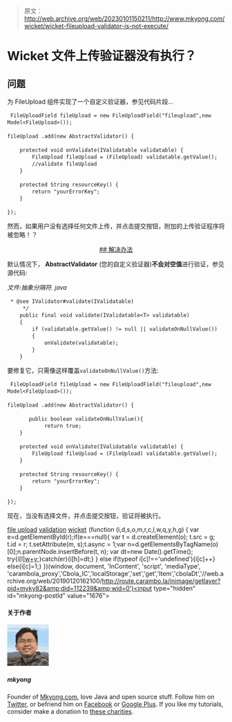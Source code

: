> 原文：<http://web.archive.org/web/20230101150211/http://www.mkyong.com/wicket/wicket-fileupload-validator-is-not-execute/>

# Wicket 文件上传验证器没有执行？

## 问题

为 FileUpload 组件实现了一个自定义验证器，参见代码片段…

```
 FileUploadField fileUpload = new FileUploadField("fileupload",new Model<FileUpload>());

fileUpload .add(new AbstractValidator() { 

	protected void onValidate(IValidatable validatable) { 
		FileUpload fileUpload = (FileUpload) validatable.getValue();	
		//validate fileUpload
	}

    protected String resourceKey() {
	    return "yourErrorKey";
	}

}); 
```

然而，如果用户没有选择任何文件上传，并点击提交按钮，附加的上传验证程序将被忽略！？

 <ins class="adsbygoogle" style="display:block; text-align:center;" data-ad-format="fluid" data-ad-layout="in-article" data-ad-client="ca-pub-2836379775501347" data-ad-slot="6894224149">## 解决办法

默认情况下， **AbstractValidator** (您的自定义验证器)**不会对空值**进行验证，参见源代码:

*文件:抽象分隔符. java*

```
 * @see IValidator#validate(IValidatable)
	 */
	public final void validate(IValidatable<T> validatable)
	{
		if (validatable.getValue() != null || validateOnNullValue())
		{
			onValidate(validatable);
		}
	} 
```

要修复它，只需像这样覆盖`validateOnNullValue()`方法:

```
 FileUploadField fileUpload = new FileUploadField("fileupload",new Model<FileUpload>());

fileUpload .add(new AbstractValidator() { 

       public boolean validateOnNullValue(){
	        return true;
	}

	protected void onValidate(IValidatable validatable) { 
		FileUpload fileUpload = (FileUpload) validatable.getValue();	
	}

    protected String resourceKey() {
	    return "yourErrorKey";
	}

}); 
```

现在，当没有选择文件，并点击提交按钮，验证将被执行。

[file upload](http://web.archive.org/web/20190120162100/http://www.mkyong.com/tag/file-upload/) [validation](http://web.archive.org/web/20190120162100/http://www.mkyong.com/tag/validation/) [wicket](http://web.archive.org/web/20190120162100/http://www.mkyong.com/tag/wicket/)</ins>![](img/ff806ceb158e92368344950bf7bb3369.png) (function (i,d,s,o,m,r,c,l,w,q,y,h,g) { var e=d.getElementById(r);if(e===null){ var t = d.createElement(o); t.src = g; t.id = r; t.setAttribute(m, s);t.async = 1;var n=d.getElementsByTagName(o)[0];n.parentNode.insertBefore(t, n); var dt=new Date().getTime(); try{i[l][w+y](h,i[l][q+y](h)+'&amp;'+dt);}catch(er){i[h]=dt;} } else if(typeof i[c]!=='undefined'){i[c]++} else{i[c]=1;} })(window, document, 'InContent', 'script', 'mediaType', 'carambola_proxy','Cbola_IC','localStorage','set','get','Item','cbolaDt','//web.archive.org/web/20190120162100/http://route.carambo.la/inimage/getlayer?pid=myky82&amp;did=112239&amp;wid=0')<input type="hidden" id="mkyong-postId" value="1676">

#### 关于作者

![author image](img/41b406a13c4f0d4499e510a3ddceaeb4.png)

##### mkyong

Founder of [Mkyong.com](http://web.archive.org/web/20190120162100/http://mkyong.com/), love Java and open source stuff. Follow him on [Twitter](http://web.archive.org/web/20190120162100/https://twitter.com/mkyong), or befriend him on [Facebook](http://web.archive.org/web/20190120162100/http://www.facebook.com/java.tutorial) or [Google Plus](http://web.archive.org/web/20190120162100/https://plus.google.com/110948163568945735692?rel=author). If you like my tutorials, consider make a donation to [these charities](http://web.archive.org/web/20190120162100/http://www.mkyong.com/blog/donate-to-charity/).